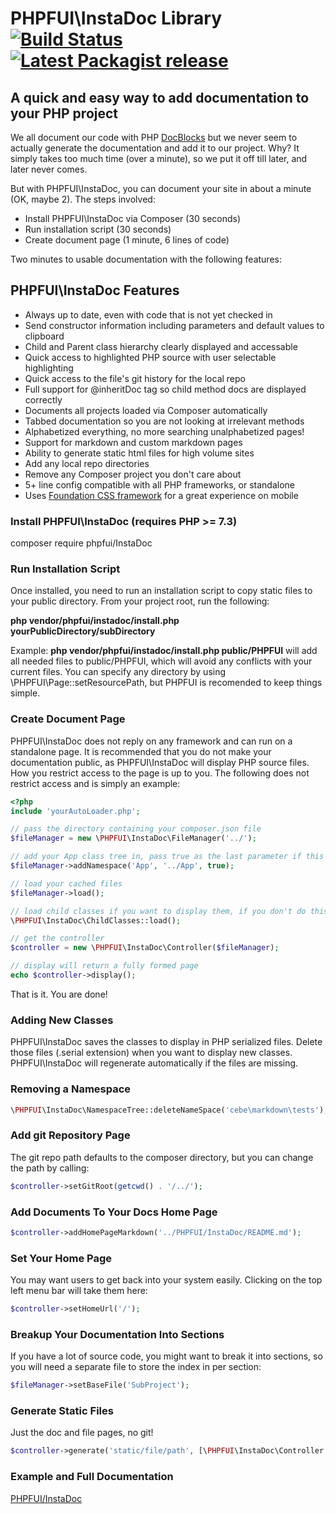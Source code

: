 # PHPFUI\InstaDoc Library [![Build Status](https://travis-ci.com/phpfui/InstaDoc.png?branch=master)](https://travis-ci.com/phpfui/InstaDoc) [![Latest Packagist release](https://img.shields.io/packagist/v/phpfui/InstaDoc.svg)](https://packagist.org/packages/phpfui/InstaDoc)

## A quick and easy way to add documentation to your PHP project

We all document our code with PHP [DocBlocks](https://en.wikipedia.org/wiki/PHPDoc) but we never seem to actually generate the documentation and add it to our project. Why? It simply takes too much time (over a minute), so we put it off till later, and later never comes.

But with PHPFUI\InstaDoc, you can document your site in about a minute (OK, maybe 2). The steps involved:
 * Install PHPFUI\InstaDoc via Composer (30 seconds)
 * Run installation script (30 seconds)
 * Create document page (1 minute, 6 lines of code)

 Two minutes to usable documentation with the following features:

## PHPFUI\InstaDoc Features
 * Always up to date, even with code that is not yet checked in
 * Send constructor information including parameters and default values to clipboard
 * Child and Parent class hierarchy clearly displayed and accessable
 * Quick access to highlighted PHP source with user selectable highlighting
 * Quick access to the file's git history for the local repo
 * Full support for @inheritDoc tag so child method docs are displayed correctly
 * Documents all projects loaded via Composer automatically
 * Tabbed documentation so you are not looking at irrelevant methods
 * Alphabetized everything, no more searching unalphabetized pages!
 * Support for markdown and custom markdown pages
 * Ability to generate static html files for high volume sites
 * Add any local repo directories
 * Remove any Composer project you don't care about
 * 5+ line config compatible with all PHP frameworks, or standalone
 * Uses [Foundation CSS framework](https://get.foundation) for a great experience on mobile

### Install PHPFUI\InstaDoc (requires PHP >= 7.3)
composer require phpfui/InstaDoc

### Run Installation Script
Once installed, you need to run an installation script to copy static files to your public directory.  From your project root, run the following:

**php vendor/phpfui/instadoc/install.php yourPublicDirectory/subDirectory**

Example: **php vendor/phpfui/instadoc/install.php public/PHPFUI** will add all needed files to public/PHPFUI, which will avoid any conflicts with your current files.  You can specify any directory by using \PHPFUI\Page::setResourcePath, but PHPFUI is recomended to keep things simple.

### Create Document Page
PHPFUI\InstaDoc does not reply on any framework and can run on a standalone page. It is recommended that you do not make your documentation public, as PHPFUI\InstaDoc will display PHP source files. How you restrict access to the page is up to you.  The following does not restrict access and is simply an example:

```php
<?php
include 'yourAutoLoader.php';

// pass the directory containing your composer.json file
$fileManager = new \PHPFUI\InstaDoc\FileManager('../');

// add your App class tree in, pass true as the last parameter if this namespace is in your local git repo.
$fileManager->addNamespace('App', '../App', true);

// load your cached files
$fileManager->load();

// load child classes if you want to display them, if you don't do this step, docs will not show classes that extend the displayed class
\PHPFUI\InstaDoc\ChildClasses::load();

// get the controller
$controller = new \PHPFUI\InstaDoc\Controller($fileManager);

// display will return a fully formed page
echo $controller->display();
```
That is it. You are done!

### Adding New Classes
PHPFUI\InstaDoc saves the classes to display in PHP serialized files.  Delete those files (.serial extension) when you want to display new classes. PHPFUI\InstaDoc will regenerate automatically if the files are missing.

### Removing a Namespace
```php
\PHPFUI\InstaDoc\NamespaceTree::deleteNameSpace('cebe\markdown\tests');
```

### Add git Repository Page
The git repo path defaults to the composer directory, but you can change the path by calling:
```php
$controller->setGitRoot(getcwd() . '/../');
```

### Add Documents To Your Docs Home Page
```php
$controller->addHomePageMarkdown('../PHPFUI/InstaDoc/README.md');
```

### Set Your Home Page
You may want users to get back into your system easily. Clicking on the top left menu bar will take them here:
```php
$controller->setHomeUrl('/');
```

### Breakup Your Documentation Into Sections
If you have a lot of source code, you might want to break it into sections, so you will need a separate file to store the index in per section:
```php
$fileManager->setBaseFile('SubProject');
```

### Generate Static Files
Just the doc and file pages, no git!
```php
$controller->generate('static/file/path', [\PHPFUI\InstaDoc\Controller::DOC_PAGE, \PHPFUI\InstaDoc\Controller::FILE_PAGE, ]));
```

### Example and Full Documentation

[PHPFUI/InstaDoc](http://www.phpfui.com)
